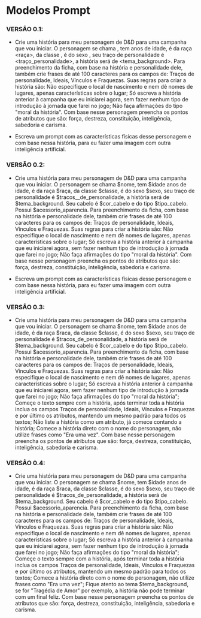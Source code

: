 # Modelos Prompt


### VERSÃO 0.1:

- Crie uma história para meu personagem de D&D para uma campanha que vou iniciar. O personagem se chama <nome>, tem <idade> anos de idade, é da raça <raça>, da classe <classe>, é do sexo <sexo>, seu traço de personalidade é <traço_personalidade>, a história será de <tema_background>. Para preenchimento da ficha, com base na história e personalidade dele, também crie frases de até 100 caracteres para os campos de: Traços de personalidade, Ideais, Vínculos e Fraquezas. Suas regras para criar a história são: Não especifique o local de nascimento e nem dê nomes de lugares, apenas características sobre o lugar; Só escreva a história anterior à campanha que eu iniciarei agora, sem fazer nenhum tipo de introdução à jornada que farei no jogo; Não faça afirmações do tipo "moral da história".
Com base nesse personagem preencha os pontos de atributos que são: força, destreza, constituição, inteligência, sabedoria e carisma.

- Escreva um prompt com as características físicas desse personagem e com base nessa história, para eu fazer uma imagem com outra inteligência artificial.


### VERSÃO 0.2:

-   Crie uma história para meu personagem de D&D para uma campanha que vou iniciar. O personagem se chama $nome, tem $idade anos de idade, é da raça $raça, da classe $classe, é do sexo $sexo, seu traço de personalidade é $tracos__de_personalidade, a história será de $tema_background. Seu cabelo é $cor_cabelo e do tipo $tipo_cabelo. Possui $acessorio_aparencia. Para preenchimento da ficha, com base na história e personalidade dele, também crie frases de até 100 caracteres para os campos de: Traços de personalidade, Ideais, Vínculos e Fraquezas. Suas regras para criar a história são: Não especifique o local de nascimento e nem dê nomes de lugares, apenas características sobre o lugar; Só escreva a história anterior à campanha que eu iniciarei agora, sem fazer nenhum tipo de introdução à jornada que farei no jogo; Não faça afirmações do tipo \"moral da história\".
Com base nesse personagem preencha os pontos de atributos que são: força, destreza, constituição, inteligência, sabedoria e carisma.

-   Escreva um prompt com as características físicas desse personagem e com base nessa história, para eu fazer uma imagem com outra inteligência artificial.

### VERSÃO 0.3:

- Crie uma história para meu personagem de D&D para uma campanha que vou iniciar. O personagem se chama $nome, tem $idade anos de idade, é da raça $raca, da classe $classe, é do sexo $sexo, seu traço de personalidade é $tracos_de_personalidade, a história será de $tema_background. Seu cabelo é $cor_cabelo e do tipo $tipo_cabelo. Possui $acessorio_aparencia. Para preenchimento da ficha, com base na história e personalidade dele, também crie frases de até 100 caracteres para os campos de: Traços de personalidade, Ideais, Vínculos e Fraquezas. Suas regras para criar a história são: Não especifique o local de nascimento e nem dê nomes de lugares, apenas características sobre o lugar; Só escreva a história anterior à campanha que eu iniciarei agora, sem fazer nenhum tipo de introdução à jornada que farei no jogo; Não faça afirmações do tipo \"moral da história\"; Começe o texto sempre com a história, após terminar toda a história inclua os campos Traços de personalidade, Ideais, Vínculos e Fraquezas e por último os atributos, mantendo um mesmo padrão para todos os textos; Não liste a história como um atributo, já comece contando a história; Comece a história direto com o nome do personagem, não utilize frases como \"Era uma vez\".
Com base nesse personagem preencha os pontos de atributos que são: força, destreza, constituição, inteligência, sabedoria e carisma.

### VERSÂO 0.4:

- Crie uma história para meu personagem de D&D para uma campanha que vou iniciar. O personagem se chama $nome, tem $idade anos de idade, é da raça $raca, da classe $classe, é do sexo $sexo, seu traço de personalidade é $tracos_de_personalidade, a história será de $tema_background. Seu cabelo é $cor_cabelo e do tipo $tipo_cabelo. Possui $acessorio_aparencia. Para preenchimento da ficha, com base na história e personalidade dele, também crie frases de até 100 caracteres para os campos de: Traços de personalidade, Ideais, Vínculos e Fraquezas. Suas regras para criar a história são: Não especifique o local de nascimento e nem dê nomes de lugares, apenas características sobre o lugar; Só escreva a história anterior à campanha que eu iniciarei agora, sem fazer nenhum tipo de introdução à jornada que farei no jogo; Não faça afirmações do tipo \"moral da história\"; Começe o texto sempre com a história, após terminar toda a história inclua os campos Traços de personalidade, Ideais, Vínculos e Fraquezas e por último os atributos, mantendo um mesmo padrão para todos os textos; Comece a história direto com o nome do personagem, não utilize frases como \"Era uma vez\"; Fique atento ao tema $tema_background, se for \"Tragédia de Amor\" por exemplo, a história não pode terminar com um final feliz.
Com base nesse personagem preencha os pontos de atributos que são: força, destreza, constituição, inteligência, sabedoria e carisma.
